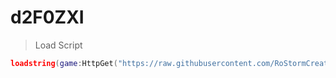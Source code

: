 # d2F0ZXI
> Load Script
```lua
loadstring(game:HttpGet("https://raw.githubusercontent.com/RoStormCreations/d2F0ZXI/refs/heads/main/source.lua"))()
```
